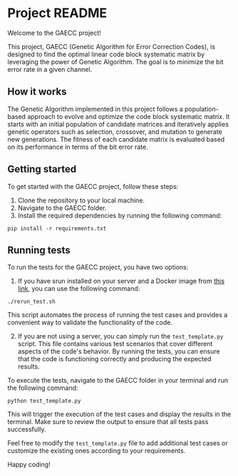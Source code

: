 # Project README

Welcome to the GAECC project!

This project, GAECC (Genetic Algorithm for Error Correction Codes), is designed to find the optimal linear code block systematic matrix by leveraging the power of Genetic Algorithm. The goal is to minimize the bit error rate in a given channel.

## How it works

The Genetic Algorithm implemented in this project follows a population-based approach to evolve and optimize the code block systematic matrix. It starts with an initial population of candidate matrices and iteratively applies genetic operators such as selection, crossover, and mutation to generate new generations. The fitness of each candidate matrix is evaluated based on its performance in terms of the bit error rate.

## Getting started

To get started with the GAECC project, follow these steps:

1. Clone the repository to your local machine.
2. Navigate to the GAECC folder.
3. Install the required dependencies by running the following command:
```
pip install -r requirements.txt
```

## Running tests

To run the tests for the GAECC project, you have two options:

1. If you have srun installed on your server and a Docker image from [this link](https://hub.docker.com/layers/itayerlich/gaecc/1.0/images/sha256-4765b60050c3f668a68444d10f8503cdc594459dd441cb75d79a89368487437c?context=repo), you can use the following command:
```
./rerun_test.sh
```
This script automates the process of running the test cases and provides a convenient way to validate the functionality of the code.

2. If you are not using a server, you can simply run the `test_template.py` script. This file contains various test scenarios that cover different aspects of the code's behavior. By running the tests, you can ensure that the code is functioning correctly and producing the expected results.

To execute the tests, navigate to the GAECC folder in your terminal and run the following command:
```
python test_template.py
```

This will trigger the execution of the test cases and display the results in the terminal. Make sure to review the output to ensure that all tests pass successfully.

Feel free to modify the `test_template.py` file to add additional test cases or customize the existing ones according to your requirements.

Happy coding!